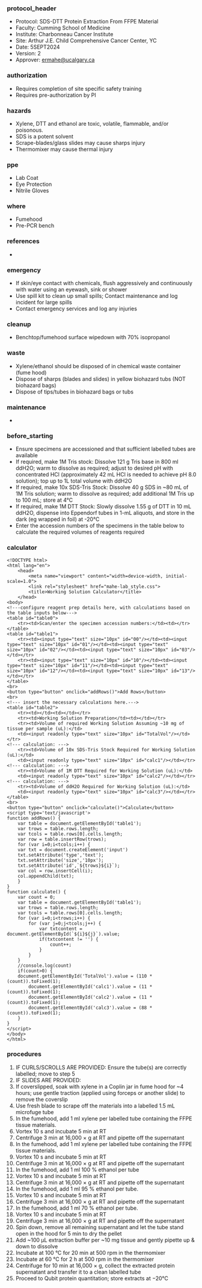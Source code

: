 ### protocol_header
- Protocol: SDS-DTT Protein Extraction From FFPE Material
- Faculty: Cumming School of Medicine
- Institute: Charbonneau Cancer Institute
- Site: Arthur J.E. Child Comprehensive Cancer Center, YC
- Date: 5SEPT2024
- Version: 2
- Approver: ermahe@ucalgary.ca

### authorization
- Requires completion of site specific safety training
- Requires pre-authorization by PI

### hazards
- Xylene, DTT and ethanol are toxic, volatile, flammable, and/or poisonous.
- SDS is a potent solvent
- Scrape-blades/glass slides may cause sharps injury
- Thermomixer may cause thermal injury

### ppe
- Lab Coat
- Eye Protection
- Nitrile Gloves

### where
- Fumehood
- Pre-PCR bench

### references
- 

### emergency
- If skin/eye contact with chemicals, flush aggressively and continuously with water using an eyewash, sink or shower
- Use spill kit to clean up small spills; Contact maintenance and log incident for large spills
- Contact emergency services and log any injuries

### cleanup
- Benchtop/fumehood surface wipedown with 70% isopropanol

### waste
- Xylene/ethanol should be disposed of in chemical waste container (fume hood)
- Dispose of sharps (blades and slides) in yellow biohazard tubs (NOT biohazard bags)
- Dispose of tips/tubes in biohazard bags or tubs

### maintenance
- 

### before_starting
- Ensure specimens are accessioned and that sufficient labelled tubes are available
- If required, make 1M Tris stock: Dissolve 121 g Tris base in 800 ml ddH2O; warm to dissolve as required; adjust to desired pH with concentrated HCl (approximately 42 mL HCl is needed to achieve pH 8.0 solution); top up to 1L total volume with ddH2O
- If required, make 10x SDS-Tris Stock: Dissolve 40 g SDS in ~80 mL of 1M Tris solution; warm to dissolve as required; add additional 1M Tris up to 100 mL; store at 4°C
- If required, make 1M DTT Stock: Slowly dissolve 1.55 g of DTT in 10 mL ddH2O, dispense into Eppendorf tubes in 1-mL aliquots, and store in the dark (eg wrapped in foil) at -20°C
- Enter the accession numbers of the specimens in the table below to calculate the required volumes of reagents required

### calculator
~~~~
<!DOCTYPE html>
<html lang="en">
	<head>
		<meta name="viewport" content="width=device-width, initial-scale=1.0">
		<link rel="stylesheet" href="mahe-lab_style.css">
		<title>Working Solution Calculator</title>
	</head>
<body>
<!---configure reagent prep details here, with calculations based on the table inputs below--->
<table id="table0">
	<tr><td>Scan/enter the specimen accession numbers:</td><td></tr>
</table>
<table id="table1">
	<tr><td><input type="text" size="10px" id="00"/></td><td><input type="text" size="10px" id="01"/></td><td><input type="text" size="10px" id="02"/></td><td><input type="text" size="10px" id="03"/></td></tr>
	<tr><td><input type="text" size="10px" id="10"/></td><td><input type="text" size="10px" id="11"/></td><td><input type="text" size="10px" id="12"/></td><td><input type="text" size="10px" id="13"/></td></tr>
</table>
<br>
<button type="button" onclick="addRows()">Add Rows</button>
<br>
<!--- insert the necessary calculations here.--->
<table id="table2">
	<tr><td></td><td></td></tr>
	<tr><td>Working Solution Preparation</td><td></td></tr>
	<tr><td>Volume of required Working Solution Assuming ~10 mg of tissue per sample (uL):</td>
	<td><input readonly type="text" size="10px" id="TotalVol"/></td></tr>
<!--- calculation: --->
	<tr><td>Volume of 10x SDS-Tris Stock Required for Working Solution (uL):</td>
	<td><input readonly type="text" size="10px" id="calc1"/></td></tr>
<!--- calculation: --->
	<tr><td>Volume of 1M DTT Required for Working Solution (uL):</td>
	<td><input readonly type="text" size="10px" id="calc2"/></td></tr>
<!--- calculation: --->
	<tr><td>Volume of ddH2O Required for Working Solution (uL):</td>
	<td><input readonly type="text" size="10px" id="calc3"/></td></tr>
</table>
<br>
<button type="button" onclick="calculate()">Calculate</button>
<script type='text/javascript'>
function addRows() {
    var table = document.getElementById('table1');
    var trows = table.rows.length;
    var tcols = table.rows[0].cells.length;
    var row = table.insertRow(trows);
    for (var i=0;i<tcols;i++) {
	var txt = document.createElement('input')
	txt.setAttribute('type','text');
	txt.setAttribute('size','10px');
	txt.setAttribute('id',`${trows}${i}`);
	var col = row.insertCell(i);
	col.appendChild(txt);
    }
}	
function calculate() {
    var count = 0;
    var table = document.getElementById('table1');
    var trows = table.rows.length;
    var tcols = table.rows[0].cells.length;
    for (var i=0;i<trows;i++) {
        for (var j=0;j<tcols;j++) {
            var txtcontent = document.getElementById(`${i}${j}`).value;
            if(txtcontent != '') {
                count++;
            }
        }
    }
    //console.log(count)
    if(count>0) {
	document.getElementById('TotalVol').value = (110 * (count)).toFixed(1);
        document.getElementById('calc1').value = (11 * (count)).toFixed(1);
        document.getElementById('calc2').value = (11 * (count)).toFixed(1);
        document.getElementById('calc3').value = (88 * (count)).toFixed(1);
    }
}
</script>
</body>
</html>
~~~~
### procedures
1. IF CURLS/SCROLLS ARE PROVIDED: Ensure the tube(s) are correctly labelled; move to step 5
2. IF SLIDES ARE PROVIDED:
3. If coverslipped, soak with xylene in a Coplin jar in fume hood for ~4 hours; use gentle traction (applied using forceps or another slide) to remove the coverslip
4. Use fresh blade to scrape off the materials into a labelled 1.5 mL microfuge tube
5. In the fumehood, add 1 ml xylene per labelled tube containing the FFPE tissue materials.
6. Vortex 10 s and incubate 5 min at RT
7. Centrifuge 3 min at 16,000 × g at RT and pipette off the supernatant
8. In the fumehood, add 1 ml xylene per labelled tube containing the FFPE tissue materials.
9. Vortex 10 s and incubate 5 min at RT
10. Centrifuge 3 min at 16,000 × g at RT and pipette off the supernatant
11. In the fumehood, add 1 ml 100 % ethanol per tube
12. Vortex 10 s and incubate 5 min at RT
13. Centrifuge 3 min at 16,000 × g at RT and pipette off the supernatant
14. In the fumehood, add 1 ml 95 % ethanol per tube.
15. Vortex 10 s and incubate 5 min at RT
16. Centrifuge 3 min at 16,000 × g at RT and pipette off the supernatant
17. In the fumehood, add 1 ml 70 % ethanol per tube.
18. Vortex 10 s and incubate 5 min at RT
19. Centrifuge 3 min at 16,000 × g at RT and pipette off the supernatant
20. Spin down, remove all remaining supernatant and let the tube stand open in the hood for 5 min to dry the pellet
21. Add ~100 μL extraction buffer per ~10 mg tissue and gently pipette up & down to dissolve
22. Incubate at 100 °C for 20 min at 500 rpm in the thermomixer
23. Incubate at 60 °C for 2 h at 500 rpm in the thermomixer
24. Centrifuge for 10 min at 16,000 × g, collect the extracted protein supernatant and transfer it to a clean labelled tube
25. Proceed to Qubit protein quantitation; store extracts at −20°C
